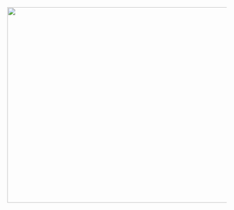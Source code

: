 <img align="centre" src="https://media3.giphy.com/media/v1.Y2lkPTc5MGI3NjExZmFoNmRsemxkeHBmcjE5YzQ3ejR1a3R5dDRudzNtazd5cmNleWQ1eSZlcD12MV9pbnRlcm5hbF9naWZfYnlfaWQmY3Q9Zw/ckr4W2ppxPBeIF8dx4/giphy.gif" height="450" width="1000" />

<!---
BolinWangk/BolinWangk is a ✨ special ✨ repository because its `README.md` (this file) appears on your GitHub profile.
You can click the Preview link to take a look at your changes.
--->
